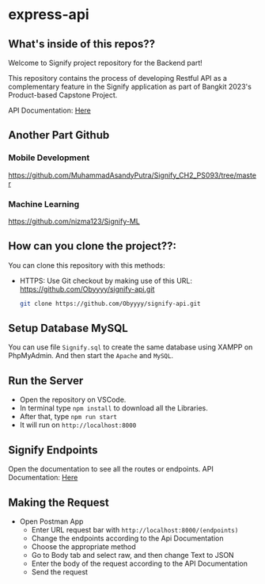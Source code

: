 # express-api
## What's inside of this repos??

Welcome to Signify project repository for the Backend part! 

This repository contains the process of developing Restful API as a complementary feature in the Signify application as part of Bangkit 2023's Product-based Capstone Project.

API Documentation: [Here](https://dune-chimpanzee-a81.notion.site/API-Documentation-fa082f00b7114db8a086a498999c507f)


## Another Part Github

### Mobile Development 
https://github.com/MuhammadAsandyPutra/Signify_CH2_PS093/tree/master

### Machine Learning
https://github.com/nizma123/Signify-ML

## How can you clone the project??:
You can clone this repository with this methods:
* HTTPS: Use Git checkout by making use of this URL: https://github.com/Obyyyy/signify-api.git
  ```sh
  git clone https://github.com/Obyyyy/signify-api.git
  ```
## Setup Database MySQL
You can use file `Signify.sql` to create the same database using XAMPP on PhpMyAdmin. And then start the `Apache` and `MySQL`. 

## Run the Server
 - Open the repository on VSCode.
 - In terminal type `npm install` to download all the Libraries.
 - After that, type `npm run start`
 - It will run on `http://localhost:8000`

## Signify Endpoints
Open the documentation to see all the routes or endpoints.
API Documentation: [Here](https://dune-chimpanzee-a81.notion.site/API-Documentation-fa082f00b7114db8a086a498999c507f)

## Making the Request
- Open Postman App
  - Enter URL request bar with `http://localhost:8000/(endpoints)`
  - Change the endpoints according to the Api Documentation
  - Choose the appropriate method
  - Go to Body tab and select raw, and then change Text to JSON
  - Enter the body of the request according to the API Documentation
  - Send the request
